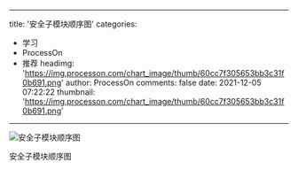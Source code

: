 
---
title: '安全子模块顺序图'
categories: 
 - 学习
 - ProcessOn
 - 推荐
headimg: 'https://img.processon.com/chart_image/thumb/60cc7f305653bb3c31f0b691.png'
author: ProcessOn
comments: false
date: 2021-12-05 07:22:22
thumbnail: 'https://img.processon.com/chart_image/thumb/60cc7f305653bb3c31f0b691.png'
---

<div>   
<img class="thumb" alt="安全子模块顺序图" src="https://img.processon.com/chart_image/thumb/60cc7f305653bb3c31f0b691.png" referrerpolicy="no-referrer">
<p>安全子模块顺序图</p>  
</div>
            